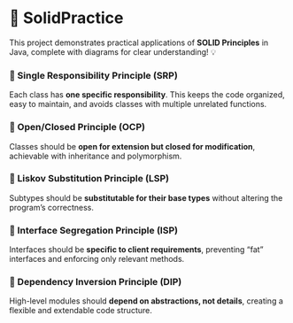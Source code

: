 # 🚀 SolidPractice

This project demonstrates practical applications of **SOLID Principles** in Java, complete with diagrams for clear understanding! 💡

### 📌 Single Responsibility Principle (SRP)
Each class has **one specific responsibility**. This keeps the code organized, easy to maintain, and avoids classes with multiple unrelated functions.

### 📌 Open/Closed Principle (OCP)
Classes should be **open for extension but closed for modification**, achievable with inheritance and polymorphism.

### 📌 Liskov Substitution Principle (LSP)
Subtypes should be **substitutable for their base types** without altering the program’s correctness.

### 📌 Interface Segregation Principle (ISP)
Interfaces should be **specific to client requirements**, preventing “fat” interfaces and enforcing only relevant methods.

### 📌 Dependency Inversion Principle (DIP)
High-level modules should **depend on abstractions, not details**, creating a flexible and extendable code structure.
